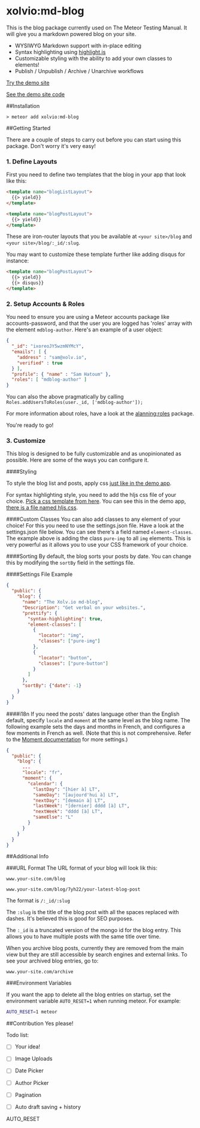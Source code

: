 xolvio:md-blog
==============

This is the blog package currently used on The Meteor Testing Manual. It will give you a
markdown powered blog on your site.

 * WYSIWYG Markdown support with in-place editing
 * Syntax highlighting using [highlight.js](https://highlightjs.org/)
 * Customizable styling with the ability to add your own classes to elements!
 * Publish / Unpublish / Archive / Unarchive workflows

[Try the demo site](http://md-blog.meteor.com)

[See the demo site code](https://github.com/xolvio/md-blog)

##Installation

`> meteor add xolvio:md-blog`

##Getting Started

There are a couple of steps to carry out before you can start using this package. Don't worry
it's very easy!

### 1. Define Layouts
First you need to define two templates that the blog in your app that look like this:

```html
<template name="blogListLayout">
  {{> yield}}
</template>

<template name="blogPostLayout">
  {{> yield}}
</template>
```

These are iron-router layouts that you be available at `<your site>/blog` and `<your site>/blog/:_id/:slug`.

You may want to customize these template further like adding disqus for instance:

```html
<template name="blogPostLayout">
  {{> yield}}
  {{> disqus}}
</template>
```

### 2. Setup Accounts & Roles
You need to ensure you are using a Meteor accounts package like accounts-password, and that the
user you are logged has 'roles' array with the element `mdblog-author`. Here's an example of a
user object:

```json
{
  "_id": "ixoreoJY5wzmNYMcY",
  "emails": [ {
    "address" : "sam@xolv.io",
    "verified" : true
  } ],
  "profile": { "name" : "Sam Hatoum" },
  "roles": [ "mdblog-author" ]
}
```

You can also the above pragmatically by calling
`Roles.addUsersToRoles(user._id, ['mdblog-author']);`

For more information about roles, have a look at the
[alanning:roles](https://github.com/alanning/meteor-roles) package.


You're ready to go!

### 3. Customize

This blog is designed to be fully customizable and as unopinionated as possible. Here are some of
the ways you can configure it.

####Styling

To style the blog list and posts, apply css
[just like in the demo app](https://github.com/xolvio/md-blog/blob/master/app/client/blog/blog.less).

For syntax highlighting style, you need to add the hljs css file of your choice.
[Pick a css template from here](https://highlightjs.org/static/demo/). You can see this in the
demo app,
[there is a file named hljs.css](https://github.com/xolvio/md-blog/tree/master/app/client/blog).

####Custom Classes
You can also add classes to any element of your choice! For this you need to use the settings.json
file. Have a look at the settings.json file below. You can see there's a field named
`element-classes`. The example above is adding the class
`pure-img` to all `img` elements. This is very powerful as it allows you to use your CSS
framework of your choice.

####Sorting
By default, the blog sorts your posts by date. You can change this by modifying the `sortBy`
field in the settings file.

####Settings File Example
```json
{
  "public": {
    "blog": {
      "name": "The Xolv.io md-blog",
      "Description": "Get verbal on your websites.",
      "prettify": {
        "syntax-highlighting": true,
        "element-classes": [
          {
            "locator": "img",
            "classes": ["pure-img"]
          },
          {
            "locator": "button",
            "classes": ["pure-button"]
          }
        ]
      },
      "sortBy": {"date": -1}
    }
  }
}
```

####i18n
If you need the posts' dates language other than the English default, specify `locale` and `moment` at the same level as the blog name. The following example sets the days and months in French, and configures a few moments in French as well. (Note that this is not comprehensive. Refer to the [Moment documentation](http://momentjs.com/docs/#/i18n/changing-locale/) for more settings.)

```json
{
  "public": {
    "blog": {
      ...
      "locale": "fr",
      "moment": {
        "calendar": {
          "lastDay": "[hier à] LT",
          "sameDay": "[aujourd'hui à] LT",
          "nextDay": "[demain à] LT",
          "lastWeek": "[dernier] dddd [à] LT",
          "nextWeek": "dddd [à] LT",
          "sameElse": "L"
        }
      }
    }
  }
}
```

##Additional Info

###URL Format
The URL format of your blog will look lik this:

`www.your-site.com/blog`

`www.your-site.com/blog/7yh22/your-latest-blog-post`

The format is `/:_id/:slug`

The `:slug` is the title of the blog post with all the spaces replaced with dashes. It's believed
this is good for SEO purposes.

The `:_id` is a truncated version of the mongo id for the blog entry. This allows you to have
multiple posts with the same title over time.

When you archive blog posts, currently they are removed from the main view but they are still
accessible by search engines and external links. To see your archived blog entries, go to:

`www.your-site.com/archive`

###Environment Variables

If you want the app to delete all the blog entries on startup, set the environment variable
`AUTO_RESET=1` when running meteor. For example:

```bash
AUTO_RESET=1 meteor
```

##Contribution
Yes please!

Todo list:
 * [ ] Your idea!
 * [ ] Image Uploads
 * [ ] Date Picker
 * [ ] Author Picker
 * [ ] Pagination
 * [ ] Auto draft saving + history


 AUTO_RESET
